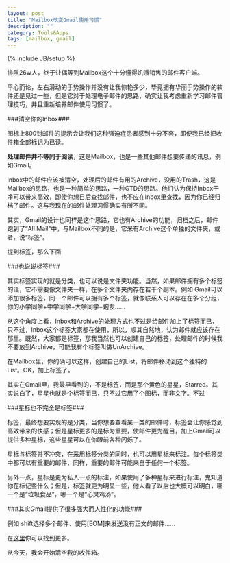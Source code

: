 ```yaml
---
layout: post
title: "Mailbox改变Gmail使用习惯"
description: ""
category: Tools&Apps
tags: [mailbox, gmail]
---
```

{% include JB/setup %}

排队26w人，终于让偶等到Mailbox这个十分懂得饥饿销售的邮件客户端。

平心而论，左右滑动的手势操作并没有让我惊艳多少，毕竟拥有华丽手势操作的软件还是见过一些，但是它对于处理电子邮件的思路，确实让我考虑重新学习邮件管理技巧，并且重新培养邮件使用习惯了。

###清空你的Inbox###

图标上800封邮件的提示会让我们这种强迫症患者感到十分不爽，即便我已经把收件箱全部标记为已读。

__处理邮件并不等同于阅读__，这是Mailbox，也是一些其他邮件想要传递的讯息，例如Gmail。

Inbox中的邮件应该被清空，处理后的邮件有用的Archive，没用的Trash，这是Mailbox的思路，也是一种简单的思路，一种GTD的思路。他们认为保持Inbox干净可以带来高效，即使你想日后查找邮件，也不应在Inbox里查找，因为你已经归档了邮件。这与我现在的邮件处理习惯确实有所不同。

其实，Gmail的设计也同样是这个思路，它也有Archive的功能，归档之后，邮件跑到了“All Mail"中，与Mailbox不同的是，它米有Archive这个单独的文件夹，或者，说“标签”。

提到标签，那么下面

###也说说标签###

其实标签实现的就是分类，也可以说是文件夹功能。当然，如果邮件拥有多个标签的话，它不需要像文件夹一样，在多个文件夹内存在若干个副本。例如 Gmail可以添加很多标签，同一个邮件可以拥有多个标签，就像联系人可以存在在多个分组，你的小学同学+中学同学+大学同学+炮友……

从这个角度上看，Inbox和Archive的处理方式也不过是给邮件加上了标签而已，只不过，Inbox这个标签大家都在使用，所以，顺其自然地，认为邮件就应该存在那里。既然，大家都是标签，那我当然也可以创建自己的标签，处理邮件的时候我不要放到Archive，可能我有个标签叫做UnArchive。

在Mailbox里，你的确可以这样，创建自己的List，将邮件移动到这个独特的List。OK，加上标签了。

其实在Gmail里，我最早看到的，不是标签，而是那个黄色的星星，Starred。其实说白了，星星也就是个标签而已，只不过它用了个图标，而非文字。不过

###星标也不完全是标签###

标签，最终想要实现的是分类，当你想要查看某一类的邮件时，标签会让你感觉到高效带来的快感；但是星标更多的是标为重要，使邮件更为醒目，加上Gmail可以提供多种星标，这些星星可以在你眼前各种闪烁了。

星标与标签并不冲突，在采用标签分类的同时，也可以用星标来标注。每个标签类中都可以有重要的邮件，同样，重要的邮件可能来自于任何一个标签。

另外一点，星标是更为私人一点的标注，如果使用了多种星标来进行标注，鬼知道你在标记些什么；但是，标签就更为明显一些，他人看了以后也大概可以明白，哪一个是“垃圾食品”，哪一个是“心灵鸡汤”。

###其实Gmail提供了很多强大而人性化的功能###

例如 shift选择多个邮件、使用[EOM]来发送没有正文的邮件……

在[这里](http://www.google.com/mail/help/intl/zh-CN/tips.html)你可以找到更多。


从今天，我会开始清空我的收件箱。

